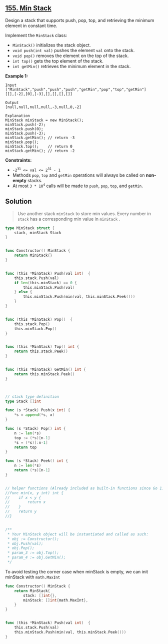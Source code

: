 ## [155. Min Stack](https://leetcode.com/problems/min-stack/)


Design a stack that supports push, pop, top, and retrieving the minimum element in constant time.

Implement the `MinStack` class:

*   `MinStack()` initializes the stack object.
*   `void push(int val)` pushes the element `val` onto the stack.
*   `void pop()` removes the element on the top of the stack.
*   `int top()` gets the top element of the stack.
*   `int getMin()` retrieves the minimum element in the stack.

**Example 1:**

```
Input
["MinStack","push","push","push","getMin","pop","top","getMin"]
[[],[-2],[0],[-3],[],[],[],[]]

Output
[null,null,null,null,-3,null,0,-2]

Explanation
MinStack minStack = new MinStack();
minStack.push(-2);
minStack.push(0);
minStack.push(-3);
minStack.getMin(); // return -3
minStack.pop();
minStack.top();    // return 0
minStack.getMin(); // return -2
```

**Constraints:**

*   <code>-2<sup>31</sup> <= val <= 2<sup>31</sup> - 1</code>
*   Methods `pop`, `top` and `getMin` operations will always be called on **non-empty** stacks.
*   At most <code>3 * 10<sup>4</sup></code> calls will be made to `push`, `pop`, `top`, and `getMin`.



## Solution

> Use another stack `minStack` to store min values. Every number in `stack` has a corresponding min value in `minStack` .

```go
type MinStack struct {
    stack, minStack Stack
}


func Constructor() MinStack {
    return MinStack{}
}


func (this *MinStack) Push(val int)  {
    this.stack.Push(val)
    if len(this.minStack) == 0 {
        this.minStack.Push(val)
    } else {
        this.minStack.Push(min(val, this.minStack.Peek()))
    }
}


func (this *MinStack) Pop()  {
    this.stack.Pop()
    this.minStack.Pop()
}


func (this *MinStack) Top() int {
    return this.stack.Peek()
}


func (this *MinStack) GetMin() int {
    return this.minStack.Peek()
}



// stack type definition
type Stack []int

func (s *Stack) Push(x int) {
	*s = append(*s, x)
}

func (s *Stack) Pop() int {
	n := len(*s)
	top := (*s)[n-1]
	*s = (*s)[:n-1]
	return top
}

func (s *Stack) Peek() int {
	n := len(*s)
	return (*s)[n-1]
}


// helper functions (Already included as built-in functions since Go 1.21)
//func min(x, y int) int {
//    if x < y {
//        return x
//    }
//    return y
//}


/**
 * Your MinStack object will be instantiated and called as such:
 * obj := Constructor();
 * obj.Push(val);
 * obj.Pop();
 * param_3 := obj.Top();
 * param_4 := obj.GetMin();
 */
```

To avoid testing the corner case when minStack is empty, we can init minStack with `math.MaxInt` 

```go
func Constructor() MinStack {
    return MinStack{
        stack: []int{},
        minStack: []int{math.MaxInt},
    }
}


func (this *MinStack) Push(val int)  {
    this.stack.Push(val)
    this.minStack.Push(min(val, this.minStack.Peek()))
}
```

